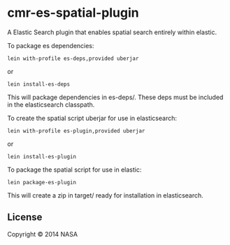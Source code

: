 # cmr-es-spatial-plugin

A Elastic Search plugin that enables spatial search entirely within elastic.

To package es dependencies:

`lein with-profile es-deps,provided uberjar`

or

`lein install-es-deps`

This will package dependencies in es-deps/. These deps must be included in the
elasticsearch classpath.

To create the spatial script uberjar for use in elasticsearch:

`lein with-profile es-plugin,provided uberjar`

or

`lein install-es-plugin`

To package the spatial script for use in elastic:

`lein package-es-plugin`

This will create a zip in target/ ready for installation in elasticsearch.

## License

Copyright © 2014 NASA
